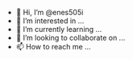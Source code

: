 - 👋 Hi, I’m @enes505i
- 👀 I’m interested in ...
- 🌱 I’m currently learning ...
- 💞️ I’m looking to collaborate on ...
- 📫 How to reach me ...

<!---
enes505i/enes505i is a ✨ special ✨ repository because its `README.md` (this file) appears on your GitHub profile.
You can click the Preview link to take a look at your changes.
--->
